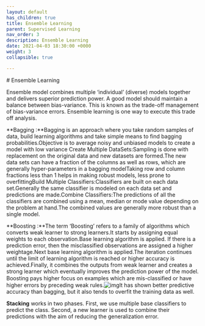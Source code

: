```yaml
---
layout: default
has_children: true
title: Ensemble Learning
parent: Supervised Learning
nav_order: 3
description: Ensemble Learning
date: 2021-04-03 18:30:00 +0000
weight: 3
collapsible: true

---
```

﻿# Ensemble Learning

Ensemble model combines multiple ‘individual’ (diverse) models together and delivers superior prediction power. A good model should maintain a balance between bias-variance. This is known as the trade-off management of bias-variance errors. Ensemble learning is one way to execute this trade off analysis.

**Bagging :**Bagging is an approach where you take random samples of data, build learning algorithms and take simple means to find bagging probabilities.Objective is to average noisy and unbiased models to create a model with low variance
Create Multiple DataSets:Sampling is done with replacement on the original data and new datasets are formed.The new data sets can have a fraction of the columns as well as rows, which are generally hyper-parameters in a bagging modelTaking row and column fractions less than 1 helps in making robust models, less prone to overfittingBuild Multiple Classifiers:Classifiers are built on each data set.Generally the same classifier is modeled on each data set and predictions are made.Combine Classifiers:The predictions of all the classifiers are combined using a mean, median or mode value depending on the problem at hand.The combined values are generally more robust than a single model.

**Boosting :**The term ‘Boosting’ refers to a family of algorithms which converts weak learner to strong learners.It starts by assigning equal weights to each observation.Base learning algorithm is applied. If there is a prediction error, then the misclassified observations are assigned a higher weightage.Next base learning algorithm is applied.The iteration continues until the limit of learning algorithm is reached or higher accuracy is achieved.Finally, it combines the outputs from weak learner and creates a strong learner which eventually improves the prediction power of the model. Boosting pays higher focus on examples which are mis-classiﬁed or have higher errors by preceding weak rules.![img](https://lh5.googleusercontent.com/BY-CmyGn_ZsjMfktN6EhmW41CUgZQmIXlNE7jmkSwMFsq5ibc1BHgP1BjFIbJyCDzvM3YtAjCHxZhazjNLpGg5prA64waM1Brxy3JDFID3r0DTXAsHzy22ppZwRlyWI9KEfpN_of)It has shown better predictive accuracy than bagging, but it also tends to overfit the training data as well. 

**Stacking** works in two phases. First, we use multiple base classifiers to predict the class. Second, a new learner is used to combine their predictions with the aim of reducing the generalization error.